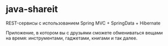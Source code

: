 # java-shareit

REST-сервисы с использованием Spring MVC + SpringData + Hibernate

Приложение, в котором вы с друзьями 
сможете обмениваться вещами на время: 
инструментами, гаджетами, книгами и так 
далее.
